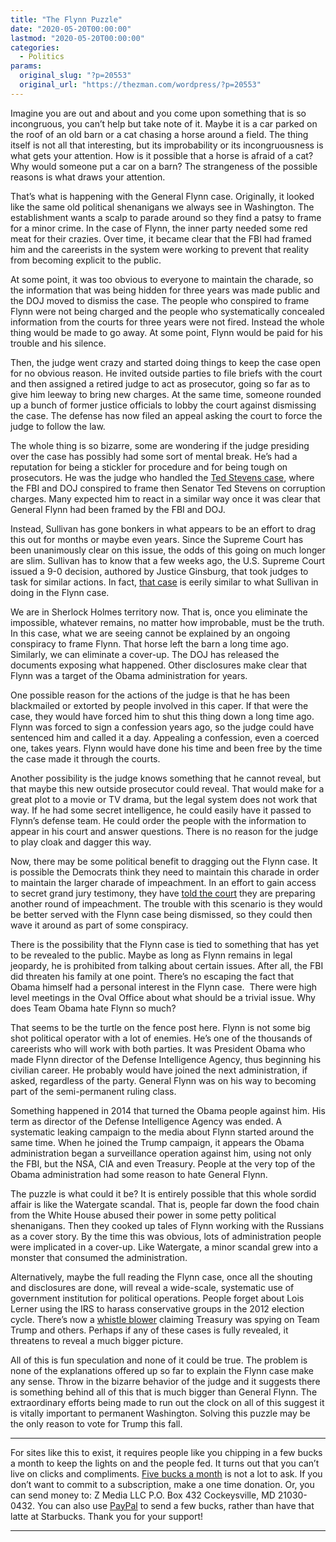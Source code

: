 ```yaml
---
title: "The Flynn Puzzle"
date: "2020-05-20T00:00:00"
lastmod: "2020-05-20T00:00:00"
categories:
  - Politics
params:
  original_slug: "?p=20553"
  original_url: "https://thezman.com/wordpress/?p=20553"
---
```


Imagine you are out and about and you come upon something that is so
incongruous, you can’t help but take note of it. Maybe it is a car
parked on the roof of an old barn or a cat chasing a horse around a
field. The thing itself is not all that interesting, but its
improbability or its incongruousness is what gets your attention. How is
it possible that a horse is afraid of a cat? Why would someone put a car
on a barn? The strangeness of the possible reasons is what draws your
attention.

That’s what is happening with the General Flynn case. Originally, it
looked like the same old political shenanigans we always see in
Washington. The establishment wants a scalp to parade around so they
find a patsy to frame for a minor crime. In the case of Flynn, the inner
party needed some red meat for their crazies. Over time, it became clear
that the FBI had framed him and the careerists in the system were
working to prevent that reality from becoming explicit to the public.

At some point, it was too obvious to everyone to maintain the charade,
so the information that was being hidden for three years was made public
and the DOJ moved to dismiss the case. The people who conspired to frame
Flynn were not being charged and the people who systematically concealed
information from the courts for three years were not fired. Instead the
whole thing would be made to go away. At some point, Flynn would be paid
for his trouble and his silence.

Then, the judge went crazy and started doing things to keep the case
open for no obvious reason. He invited outside parties to file briefs
with the court and then assigned a retired judge to act as prosecutor,
going so far as to give him leeway to bring new charges. At the same
time, someone rounded up a bunch of former justice officials to lobby
the court against dismissing the case. The defense has now filed an
appeal asking the court to force the judge to follow the law.

The whole thing is so bizarre, some are wondering if the judge presiding
over the case has possibly had some sort of mental break. He’s had a
reputation for being a stickler for procedure and for being tough on
prosecutors. He was the judge who handled the <a
href="https://www.dcbar.org/bar-resources/publications/washington-lawyer/articles/october-2009-ted-stevens.cfm"
rel="noopener noreferrer" target="_blank">Ted Stevens case</a>, where
the FBI and DOJ conspired to frame then Senator Ted Stevens on
corruption charges. Many expected him to react in a similar way once it
was clear that General Flynn had been framed by the FBI and DOJ.

Instead, Sullivan has gone bonkers in what appears to be an effort to
drag this out for months or maybe even years. Since the Supreme Court
has been unanimously clear on this issue, the odds of this going on much
longer are slim. Sullivan has to know that a few weeks ago, the U.S.
Supreme Court issued a 9-0 decision, authored by Justice Ginsburg, that
took judges to task for similar actions. In fact,
<a href="https://www.supremecourt.gov/opinions/19pdf/19-67_n6io.pdf"
rel="noopener noreferrer" target="_blank">that case</a> is eerily
similar to what Sullivan in doing in the Flynn case.

We are in Sherlock Holmes territory now. That is, once you eliminate the
impossible, whatever remains, no matter how improbable, must be the
truth. In this case, what we are seeing cannot be explained by an
ongoing conspiracy to frame Flynn. That horse left the barn a long time
ago. Similarly, we can eliminate a cover-up. The DOJ has released the
documents exposing what happened. Other disclosures make clear that
Flynn was a target of the Obama administration for years.

One possible reason for the actions of the judge is that he has been
blackmailed or extorted by people involved in this caper. If that were
the case, they would have forced him to shut this thing down a long time
ago. Flynn was forced to sign a confession years ago, so the judge could
have sentenced him and called it a day. Appealing a confession, even a
coerced one, takes years. Flynn would have done his time and been free
by the time the case made it through the courts.

Another possibility is the judge knows something that he cannot reveal,
but that maybe this new outside prosecutor could reveal. That would make
for a great plot to a movie or TV drama, but the legal system does not
work that way. If he had some secret intelligence, he could easily have
it passed to Flynn’s defense team. He could order the people with the
information to appear in his court and answer questions. There is no
reason for the judge to play cloak and dagger this way.

Now, there may be some political benefit to dragging out the Flynn case.
It is possible the Democrats think they need to maintain this charade in
order to maintain the larger charade of impeachment. In an effort to
gain access to secret grand jury testimony, they have <a
href="https://jonathanturley.org/2020/05/19/perpetual-impeachment-house-democrats-tell-the-supreme-court-that-they-are-preparing-for-a-new-impeachment/"
rel="noopener noreferrer" target="_blank">told the court</a> they are
preparing another round of impeachment. The trouble with this scenario
is they would be better served with the Flynn case being dismissed, so
they could then wave it around as part of some conspiracy.

There is the possibility that the Flynn case is tied to something that
has yet to be revealed to the public. Maybe as long as Flynn remains in
legal jeopardy, he is prohibited from talking about certain issues.
After all, the FBI did threaten his family at one point. There’s no
escaping the fact that Obama himself had a personal interest in the
Flynn case.  There were high level meetings in the Oval Office about
what should be a trivial issue. Why does Team Obama hate Flynn so much?

That seems to be the turtle on the fence post here. Flynn is not some
big shot political operator with a lot of enemies. He’s one of the
thousands of careerists who will work with both parties. It was
President Obama who made Flynn director of the Defense Intelligence
Agency, thus beginning his civilian career. He probably would have
joined the next administration, if asked, regardless of the party.
General Flynn was on his way to becoming part of the semi-permanent
ruling class.

Something happened in 2014 that turned the Obama people against him. His
term as director of the Defense Intelligence Agency was ended. A
systematic leaking campaign to the media about Flynn started around the
same time. When he joined the Trump campaign, it appears the Obama
administration began a surveillance operation against him, using not
only the FBI, but the NSA, CIA and even Treasury. People at the very top
of the Obama administration had some reason to hate General Flynn.

The puzzle is what could it be? It is entirely possible that this whole
sordid affair is like the Watergate scandal. That is, people far down
the food chain from the White House abused their power in some petty
political shenanigans. Then they cooked up tales of Flynn working with
the Russians as a cover story. By the time this was obvious, lots of
administration people were implicated in a cover-up. Like Watergate, a
minor scandal grew into a monster that consumed the administration.

Alternatively, maybe the full reading the Flynn case, once all the
shouting and disclosures are done, will reveal a wide-scale, systematic
use of government institution for political operations. People forget
about Lois Lerner using the IRS to harass conservative groups in the
2012 election cycle. There’s now a <a
href="https://theohiostar.com/2020/05/18/exclusive-the-treasury-department-spied-on-flynn-manafort-and-the-trump-family-says-whistleblower/"
rel="noopener noreferrer" target="_blank">whistle blower</a> claiming
Treasury was spying on Team Trump and others. Perhaps if any of these
cases is fully revealed, it threatens to reveal a much bigger picture.

All of this is fun speculation and none of it could be true. The problem
is none of the explanations offered up so far to explain the Flynn case
make any sense. Throw in the bizarre behavior of the judge and it
suggests there is something behind all of this that is much bigger than
General Flynn. The extraordinary efforts being made to run out the clock
on all of this suggest it is vitally important to permanent Washington.
Solving this puzzle may be the only reason to vote for Trump this fall.

------------------------------------------------------------------------

For sites like this to exist, it requires people like you chipping in a
few bucks a month to keep the lights on and the people fed. It turns out
that you can’t live on clicks and compliments.
<a href="https://www.subscribestar.com/the-z-blog"
rel="noopener noreferrer" target="_blank">Five bucks a month</a> is not
a lot to ask. If you don’t want to commit to a subscription, make a one
time donation. Or, you can send money to: Z Media LLC P.O. Box 432
Cockeysville, MD 21030-0432. You can also use <a
href="https://www.paypal.com/cgi-bin/webscr?cmd=_s-xclick&amp;hosted_button_id=UDAS2Q8JYA6CN&amp;source=url"
rel="noopener noreferrer" target="_blank">PayPal</a> to send a few
bucks, rather than have that latte at Starbucks. Thank you for your
support!

------------------------------------------------------------------------
